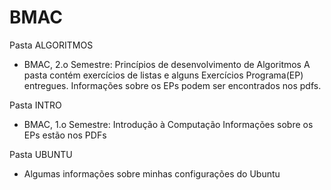 # BMAC

Pasta ALGORITMOS
 - BMAC, 2.o Semestre: Princípios de desenvolvimento de Algoritmos
   A pasta contém exercícios de listas e alguns Exercícios Programa(EP) entregues. Informações sobre os EPs podem ser encontrados nos pdfs.
   
Pasta INTRO
 - BMAC, 1.o Semestre: Introdução à Computação
   Informações sobre os EPs estão nos PDFs
   
 Pasta UBUNTU
 - Algumas informações sobre minhas configurações do Ubuntu
